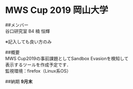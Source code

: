 # MWS Cup 2019 岡山大学

##メンバー  
谷口研究室 B4 楠 恒輝  
  
  
※記入しても良い方のみ

##概要  
MWS Cup2019の事前課題としてSandbox Evasionを検知して  
表示するツールを作成予定です．  
監視環境：firefox（Linux系OS） 

##納期
__9月末__
